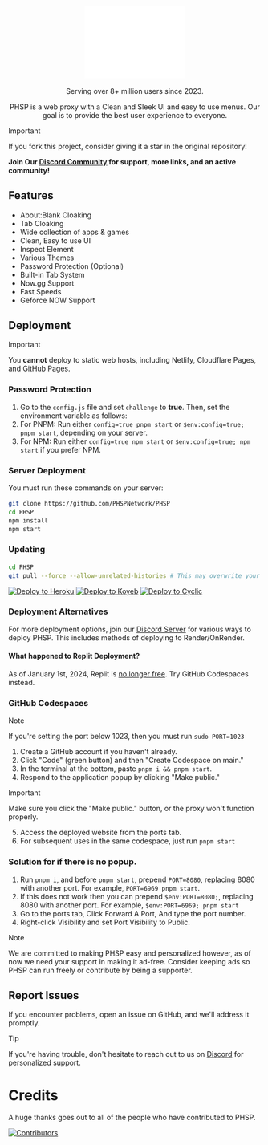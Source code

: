<div align="center">
    <img src="static/assets/media/favicon/main.png" width="200">
    <p>Serving over 8+ million users since 2023.<p>
    <p>PHSP is a web proxy with a Clean and Sleek UI and easy to use menus. Our goal is to provide the best user experience to everyone.</p>
</div>

> [!IMPORTANT]
> If you fork this project, consider giving it a star in the original repository!

**Join Our [Discord Community](https://discord.gg/phsp) for support, more links, and an active community!**

## Features

- About:Blank Cloaking
- Tab Cloaking
- Wide collection of apps & games
- Clean, Easy to use UI
- Inspect Element
- Various Themes
- Password Protection (Optional)
- Built-in Tab System
- Now.gg Support
- Fast Speeds
- Geforce NOW Support

## Deployment

> [!IMPORTANT]
> You **cannot** deploy to static web hosts, including Netlify, Cloudflare Pages, and GitHub Pages.

### Password Protection

1. Go to the `config.js` file and set `challenge` to **true**. Then, set the environment variable as follows:
2. For PNPM: Run either `config=true pnpm start` or `$env:config=true; pnpm start`, depending on your server.
3. For NPM: Run either `config=true npm start` or `$env:config=true; npm start` if you prefer NPM.

### Server Deployment

You must run these commands on your server:

```bash
git clone https://github.com/PHSPNetwork/PHSP
cd PHSP
npm install
npm start
```

### Updating

```bash
cd PHSP
git pull --force --allow-unrelated-histories # This may overwrite your local changes
```

<a target="_blank" href="https://heroku.com/deploy/?template=https://github.com/phspnetwork/phsp"><img alt="Deploy to Heroku" src="https://binbashbanana.github.io/deploy-buttons/buttons/remade/heroku.svg"></a>
<a target="_blank" href="https://app.koyeb.com/deploy?type=git&repository=github.com/phspnetwork/phsp"><img alt="Deploy to Koyeb" src="https://binbashbanana.github.io/deploy-buttons/buttons/remade/koyeb.svg"></a>
<a target="_blank" href="https://app.cyclic.sh/api/app/deploy/phspnetwork/PHSP"><img alt="Deploy to Cyclic" src="https://binbashbanana.github.io/deploy-buttons/buttons/remade/cyclic.svg"></a>

### Deployment Alternatives

For more deployment options, join our [Discord Server](https://discord.gg/phsp) for various ways to deploy PHSP.
This includes methods of deploying to Render/OnRender.

#### What happened to Replit Deployment?

As of January 1st, 2024, Replit is [no longer free](https://blog.replit.com/hosting-changes). Try GitHub Codespaces instead.

### GitHub Codespaces

> [!NOTE]
> If you're setting the port below 1023, then you must run `sudo PORT=1023`

1. Create a GitHub account if you haven't already.
2. Click "Code" (green button) and then "Create Codespace on main."
3. In the terminal at the bottom, paste `pnpm i && pnpm start`.
4. Respond to the application popup by clicking "Make public."
> [!IMPORTANT]
> Make sure you click the "Make public." button, or the proxy won't function properly.
5. Access the deployed website from the ports tab.
6. For subsequent uses in the same codespace, just run `pnpm start`

### Solution for if there is no popup.

1. Run `pnpm i`, and before `pnpm start`, prepend `PORT=8080`, replacing 8080 with another port. For example, `PORT=6969 pnpm start`.
2. If this does not work then you can prepend `$env:PORT=8080;`, replacing 8080 with another port. For example, `$env:PORT=6969; pnpm start`
3. Go to the ports tab, Click Forward A Port, And type the port number.
4. Right-click Visibility and set Port Visibility to Public.

> [!NOTE]
> We are committed to making PHSP easy and personalized however, as of now we need your support in making it ad-free. Consider keeping ads so PHSP can run freely or contribute by being a supporter.

## Report Issues

If you encounter problems, open an issue on GitHub, and we'll address it promptly.

> [!TIP]
> If you're having trouble, don't hesitate to reach out to us on [Discord](https://discord.gg/phsp) for personalized support.

# Credits

A huge thanks goes out to all of the people who have contributed to PHSP.

[![Contributors](https://contrib.rocks/image?repo=PHSPNetwork/PHSP)](https://github.com/PHSPNetwork/PHSP/graphs/contributors)
